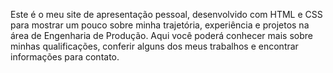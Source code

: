 Este é o meu site de apresentação pessoal, desenvolvido com HTML e CSS para mostrar um pouco sobre minha trajetória, experiência e projetos na área de Engenharia de Produção. Aqui você poderá conhecer mais sobre minhas qualificações, conferir alguns dos meus trabalhos e encontrar informações para contato.
